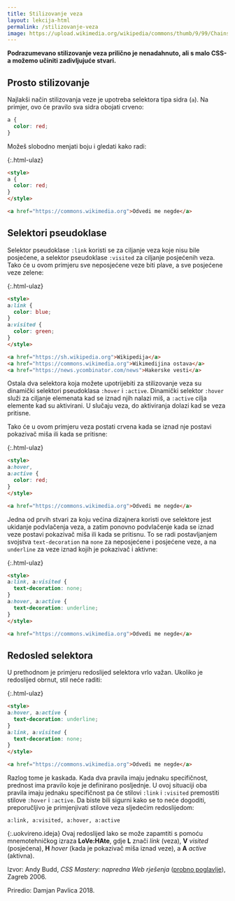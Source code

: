 ```yaml
---
title: Stilizovanje veza
layout: lekcija-html
permalink: /stilizovanje-veza
image: https://upload.wikimedia.org/wikipedia/commons/thumb/9/99/Chains_%2825491126954%29.jpg/1024px-Chains_%2825491126954%29.jpg
---
```


**Podrazumevano stilizovanje veza prilično je nenadahnuto, ali s malo CSS-a možemo učiniti zadivljujuće stvari.**

## Prosto stilizovanje

Najlakši način stilizovanja veze je upotreba selektora tipa sidra (`a`). Na primjer, ovo će pravilo sva sidra obojati crveno:

```css
a {
  color: red;
}
```

Možeš slobodno menjati boju i gledati kako radi:

{:.html-ulaz}
```html
<style>
a {
  color: red;
}
</style>

<a href="https://commons.wikimedia.org">Odvedi me negde</a>
```

## Selektori pseudoklase

Selektor pseudoklase `:link` koristi se za ciljanje veza koje nisu bile posjećene, a selektor pseudoklase `:visited` za ciljanje posjećenih veza. Tako će u ovom primjeru sve neposjećene veze biti plave, a sve posjećene veze zelene:

{:.html-ulaz}
```html
<style>
a:link {
  color: blue;
}
a:visited {
  color: green;
}
</style>

<a href="https://sh.wikipedia.org">Wikipedija</a>
<a href="https://commons.wikimedia.org">Wikimedijina ostava</a>
<a href="https://news.ycombinator.com/news">Hakerske vesti</a>
```

Ostala dva selektora koja možete upotrijebiti za stilizovanje veza su dinamički selektori pseudoklasa `:hover` i `:active`. Dinamički selektor `:hover` služi za ciljanje elemenata kad se iznad njih nalazi miš, a `:active` cilja elemente kad su aktivirani. U slučaju veza, do aktiviranja dolazi kad se veza pritisne. 

Tako će u ovom primjeru veza postati crvena kada se iznad nje postavi pokazivač miša ili kada se pritisne:

{:.html-ulaz}
```html
<style>
a:hover, 
a:active {
  color: red;
}
</style>

<a href="https://commons.wikimedia.org">Odvedi me negde</a>
```

Jedna od prvih stvari za koju većina dizajnera koristi ove selektore jest ukidanje podvlačenja veza, a zatim ponovno podvlačenje kada se iznad veze postavi pokazivač miša ili kada se pritisnu. To se radi postavljanjem svojstva `text-decoration` na `none` za neposjećene i posjećene veze, a na `underline` za veze iznad kojih je pokazivač i aktivne:

{:.html-ulaz}
```html
<style>
a:link, a:visited {
  text-decoration: none;
}
a:hover, a:active {
  text-decoration: underline;
}
</style>

<a href="https://commons.wikimedia.org">Odvedi me negde</a>
```

## Redosled selektora

U prethodnom je primjeru redoslijed selektora vrlo važan. Ukoliko je redoslijed obrnut, stil neće raditi:

{:.html-ulaz}
```html
<style>
a:hover, a:active {
  text-decoration: underline;
}
a:link, a:visited {
  text-decoration: none;
}
</style>

<a href="https://commons.wikimedia.org">Odvedi me negde</a>
```

Razlog tome je kaskada. Kada dva pravila imaju jednaku specifičnost, prednost ima pravilo koje je definirano posljednje. U ovoj situaciji oba pravila imaju jednaku specifičnost pa će stilovi `:link` i `:visited` premostiti stilove `:hover` i `:active`. Da biste bili sigurni kako se to neće dogoditi, preporučljivo je primjenjivati stilove veza sljedećim redoslijedom:

```
a:link, a:visited, a:hover, a:active
```

{:.uokvireno.ideja}
Ovaj redoslijed lako se može zapamtiti s pomoću mnemotehničkog izraza **LoVe:HAte**, gdje **L** znači *link* (veza), **V** *visited* (posjećena), **H** *hover* (kada je pokazivač miša iznad veze), a **A** *active* (aktivna).


Izvor: Andy Budd, *CSS Mastery: napredna Web rješenja* ([probno poglavlje](https://www.knjizara.hr/detalji_proizvoda.515541e78407453fb5fcc12ad8e9cbb1.css-mastery-napredna-web-rjesenja.aspx)), Zagreb 2006.

Priredio: Damjan Pavlica 2018.
